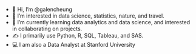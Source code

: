 - 👋 Hi, I’m @galencheung
- 👀 I’m interested in data science, statistics, nature, and travel.
- 🌱 I’m currently learning data analytics and data science, and interested in collaborating on projects.
- ✍️ I primarily use Python, R, SQL, Tableau, and SAS.
- 💻 I am also a Data Analyst at Stanford University

<!---
galencheung/galencheung is a ✨ special ✨ repository because its `README.md` (this file) appears on your GitHub profile.
You can click the Preview link to take a look at your changes.
--->
